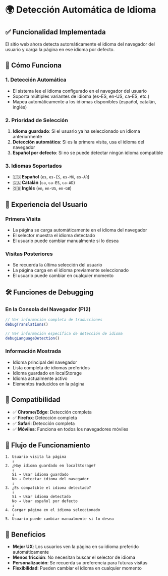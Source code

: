 # 🌍 Detección Automática de Idioma

## ✅ Funcionalidad Implementada

El sitio web ahora detecta automáticamente el idioma del navegador del usuario y carga la página en ese idioma por defecto.

## 🔧 Cómo Funciona

### 1. **Detección Automática**
- El sistema lee el idioma configurado en el navegador del usuario
- Soporta múltiples variantes de idioma (es-ES, en-US, ca-ES, etc.)
- Mapea automáticamente a los idiomas disponibles (español, catalán, inglés)

### 2. **Prioridad de Selección**
1. **Idioma guardado**: Si el usuario ya ha seleccionado un idioma anteriormente
2. **Detección automática**: Si es la primera visita, usa el idioma del navegador
3. **Español por defecto**: Si no se puede detectar ningún idioma compatible

### 3. **Idiomas Soportados**
- 🇪🇸 **Español** (`es`, `es-ES`, `es-MX`, `es-AR`)
- 🇨🇦 **Catalán** (`ca`, `ca-ES`, `ca-AD`)
- 🇬🇧 **Inglés** (`en`, `en-US`, `en-GB`)

## 🎯 Experiencia del Usuario

### **Primera Visita**
- La página se carga automáticamente en el idioma del navegador
- El selector muestra el idioma detectado
- El usuario puede cambiar manualmente si lo desea

### **Visitas Posteriores**
- Se recuerda la última selección del usuario
- La página carga en el idioma previamente seleccionado
- El usuario puede cambiar en cualquier momento

## 🛠️ Funciones de Debugging

### **En la Consola del Navegador (F12)**

```javascript
// Ver información completa de traducciones
debugTranslations()

// Ver información específica de detección de idioma
debugLanguageDetection()
```

### **Información Mostrada**
- Idioma principal del navegador
- Lista completa de idiomas preferidos
- Idioma guardado en localStorage
- Idioma actualmente activo
- Elementos traducidos en la página

## 📱 Compatibilidad

- ✅ **Chrome/Edge**: Detección completa
- ✅ **Firefox**: Detección completa
- ✅ **Safari**: Detección completa
- ✅ **Móviles**: Funciona en todos los navegadores móviles

## 🔄 Flujo de Funcionamiento

```
1. Usuario visita la página
   ↓
2. ¿Hay idioma guardado en localStorage?
   ↓
   Sí → Usar idioma guardado
   No → Detectar idioma del navegador
   ↓
3. ¿Es compatible el idioma detectado?
   ↓
   Sí → Usar idioma detectado
   No → Usar español por defecto
   ↓
4. Cargar página en el idioma seleccionado
   ↓
5. Usuario puede cambiar manualmente si lo desea
```

## 🎉 Beneficios

- **Mejor UX**: Los usuarios ven la página en su idioma preferido automáticamente
- **Menos fricción**: No necesitan buscar el selector de idioma
- **Personalización**: Se recuerda su preferencia para futuras visitas
- **Flexibilidad**: Pueden cambiar el idioma en cualquier momento
